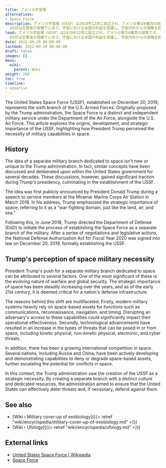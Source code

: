 ```yaml
---
title: アメリカ宇宙軍
alternatives:
- Space Force
description: アメリカ宇宙軍（USSF）は2019年12月に設立され、アメリカ軍の6番目の部隊です。トランプ政権中に構想され、宇宙の戦略的重要性の高まりを受けて創設された。トランプ大統領は、戦争の性質の進化、現代の軍事システムの宇宙拠点資産への依存、宇宙における国際競争の激化を理由に、USSFの創設が必要であると考えた。
  USSFは空軍省の管轄下にあり、宇宙における米国の利益を保護し、宇宙内外からの侵略を抑止し、宇宙作戦を実施する任務を負っている。
lead: アメリカ宇宙軍（USSF）は2019年12月に設立され、アメリカ軍の6番目の部隊です。トランプ政権中に構想され、宇宙の戦略的重要性の高まりを受けて創設された。トランプ大統領は、戦争の性質の進化、現代の軍事システムの宇宙拠点資産への依存、宇宙における国際競争の激化を理由に、USSFの創設が必要であると考えた。
  USSFは空軍省の管轄下にあり、宇宙における米国の利益を保護し、宇宙内外からの侵略を抑止し、宇宙作戦を実施する任務を負っている。
date: 2022-09-20 00:00:00
lastmod: 2022-09-20 00:00:00
draft: false
images: []
menu:
  wiki:
    parent: Wiki
weight: 200
toc: true
timeline:
- aquarius
---
```


The United States Space Force (USSF), established on December 20, 2019, represents the sixth branch of the U.S. Armed Forces. Originally proposed by the Trump administration, the Space Force is a distinct and independent military service under the Department of the Air Force, alongside the U.S. Air Force. This article explores the origins, development, and strategic importance of the USSF, highlighting how President Trump perceived the necessity of military capabilities in space.

## History

The idea of a separate military branch dedicated to space isn't new or unique to the Trump administration. In fact, similar concepts have been discussed and deliberated upon within the United States government for several decades. These discussions, however, gained significant traction during Trump's presidency, culminating in the establishment of the USSF.

The idea was first publicly announced by President Donald Trump during a speech to service members at the Miramar Marine Corps Air Station in March 2018. In his address, Trump emphasized the strategic importance of space, referring to it as a "war-fighting domain, just like the land, air, and sea."

Following this, in June 2018, Trump directed the Department of Defense (DoD) to initiate the process of establishing the Space Force as a separate branch of the military. After a series of negotiations and legislative actions, the National Defense Authorization Act for Fiscal Year 2020 was signed into law on December 20, 2019, formally establishing the USSF.

## Trump's perception of space military necessity

President Trump's push for a separate military branch dedicated to space can be attributed to several factors. One of the most significant of these is the evolving nature of warfare and global security. The strategic importance of space has been steadily increasing over the years, and as of the early 21st century, it is deemed critical for a nation's defense infrastructure.

The reasons behind this shift are multifaceted. Firstly, modern military systems heavily rely on space-based assets for functions such as communications, reconnaissance, navigation, and timing. Disrupting an adversary's access to these capabilities could significantly impact their operational effectiveness. Secondly, technological advancements have resulted in an increase in the types of threats that can be posed in or from space, including kinetic physical, non-kinetic physical, electronic, and cyber threats.

In addition, there has been a growing international competition in space. Several nations, including Russia and China, have been actively developing and demonstrating capabilities to deny or degrade space-based assets, further escalating the potential for conflicts in space.

In this context, the Trump administration saw the creation of the USSF as a strategic necessity. By creating a separate branch with a distinct culture and dedicated resources, the administration aimed to ensure that the United States can effectively deter threats and, if necessary, defend against them.

## See also

- [Wiki › Military cover-up of exobiology]({{< relref "wiki/encyclopedia/military-cover-up-of-exobiology.md" >}})
- [Wiki › Ufology]({{< relref "wiki/encyclopedia/ufology.md" >}})

## External links

- [United States Space Force | Wikipedia](https://en.wikipedia.org/wiki/United_States_Space_Force)
- [Space Force](https://www.spaceforce.mil/)